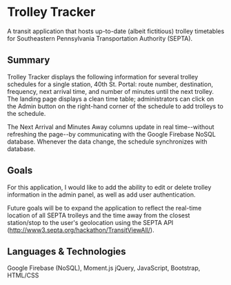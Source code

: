# Trolley Tracker
A transit application that hosts up-to-date (albeit fictitious) trolley timetables for Southeastern Pennsylvania Transportation Authority (SEPTA).

## Summary
Trolley Tracker displays the following information for several trolley schedules for a single station, 40th St. Portal: route number, destination, frequency, next arrival time, and number of minutes until the next trolley. The landing page displays a clean time table; administrators can click on the Admin button on the right-hand corner of the schedule to add trolleys to the schedule.

The Next Arrival and Minutes Away columns update in real time--without refreshing the page--by communicating with the Google Firebase NoSQL database. Whenever the data change, the schedule synchronizes with database.

## Goals

For this application, I would like to add the ability to edit or delete trolley information in the admin panel, as well as add user authentication.

Future goals will be to expand the application to reflect the real-time location of all SEPTA trolleys and the time away from the closest station/stop to the user's geolocation using the SEPTA API (http://www3.septa.org/hackathon/TransitViewAll/).

## Languages & Technologies
Google Firebase (NoSQL), Moment.js jQuery, JavaScript, Bootstrap, HTML/CSS